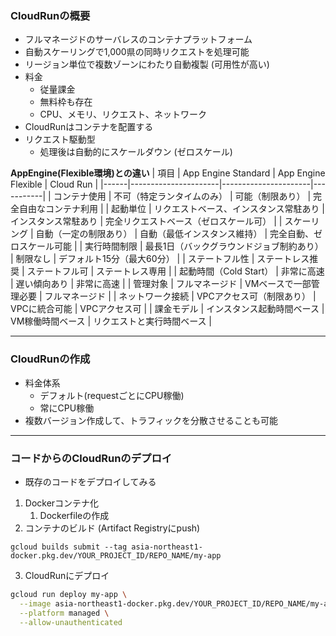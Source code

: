 ### CloudRunの概要
- フルマネージドのサーバレスのコンテナプラットフォーム
- 自動スケーリングで1,000県の同時リクエストを処理可能
- リージョン単位で複数ゾーンにわたり自動複製 (可用性が高い)
- 料金
  - 従量課金
  - 無料枠も存在
  - CPU、メモリ、リクエスト、ネットワーク
- CloudRunはコンテナを配置する
- リクエスト駆動型
  - 処理後は自動的にスケールダウン (ゼロスケール)

**AppEngine(Flexible環境)との違い**
| 項目 | App Engine Standard | App Engine Flexible | Cloud Run |
|------|----------------------|----------------------|-----------|
| コンテナ使用 | 不可（特定ランタイムのみ） | 可能（制限あり） | 完全自由なコンテナ利用 |
| 起動単位 | リクエストベース、インスタンス常駐あり | インスタンス常駐あり | 完全リクエストベース（ゼロスケール可） |
| スケーリング | 自動（一定の制限あり） | 自動（最低インスタンス維持） | 完全自動、ゼロスケール可能 |
| 実行時間制限 | 最長1日（バックグラウンドジョブ制約あり） | 制限なし | デフォルト15分（最大60分） |
| ステートフル性 | ステートレス推奨 | ステートフル可 | ステートレス専用 |
| 起動時間（Cold Start） | 非常に高速 | 遅い傾向あり | 非常に高速 |
| 管理対象 | フルマネージド | VMベースで一部管理必要 | フルマネージド |
| ネットワーク接続 | VPCアクセス可（制限あり） | VPCに統合可能 | VPCアクセス可 |
| 課金モデル | インスタンス起動時間ベース | VM稼働時間ベース | リクエストと実行時間ベース |

---
### CloudRunの作成
- 料金体系
  - デフォルト(requestごとにCPU稼働)
  - 常にCPU稼働
- 複数バージョン作成して、トラフィックを分散させることも可能


---
### コードからのCloudRunのデプロイ
- 既存のコードをデプロイしてみる
1. Dockerコンテナ化
   1. Dockerfileの作成
2. コンテナのビルド (Artifact Registryにpush)
```
gcloud builds submit --tag asia-northeast1-docker.pkg.dev/YOUR_PROJECT_ID/REPO_NAME/my-app
```
3. CloudRunにデプロイ
```bash
gcloud run deploy my-app \
  --image asia-northeast1-docker.pkg.dev/YOUR_PROJECT_ID/REPO_NAME/my-app \
  --platform managed \
  --allow-unauthenticated
```
